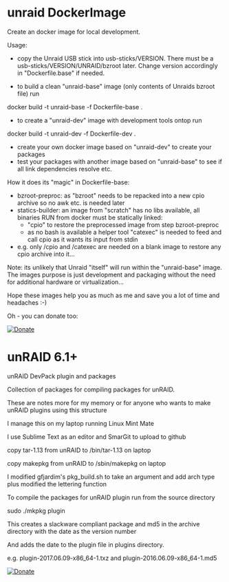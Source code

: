 # unraid DockerImage
Create an docker image for local development.

Usage:

- copy the Unraid USB stick into usb-sticks/VERSION. There must be a usb-sticks/VERSION/UNRAID/bzroot later. Change version accordingly in "Dockerfile.base" if needed.

- to build a clean "unraid-base" image (only contents of Unraids bzroot file) run

docker build -t unraid-base -f Dockerfile-base .

- to create a "unraid-dev" image with development tools ontop run

docker build -t unraid-dev -f Dockerfile-dev .

- create your own docker image based on "unraid-dev" to create your packages
- test your packages with another image based on "unraid-base" to see if all link dependencies resolve etc.

How it does its "magic" in Dockerfile-base:

- bzroot-preproc: as "bzroot" needs to be repacked into a new cpio archive so no awk etc. is needed later
- statics-builder: an image from "scratch" has no libs available, all binaries RUN from docker must be statically linked:
  - "cpio" to restore the preprocessed image from step bzroot-preproc
  - as no bash is available a helper tool "catexec" is needed to feed and call cpio as it wants its input from stdin
- e.g. only /cpio and /catexec are needed on a blank image to restore any cpio archive into it...

Note: its unlikely that Unraid "itself" will run within the "unraid-base" image. The images purpose is just development and packaging without the need for additional hardware or virtualization...

Hope these images help you as much as me and save you a lot of time and headaches :-)

Oh - you can donate too:

[![Donate](https://www.paypalobjects.com/en_US/i/btn/btn_donate_SM.gif)](https://www.paypal.com/cgi-bin/webscr?cmd=_s-xclick&hosted_button_id=A5XDJVC3D5HKC&source=url)



# unRAID 6.1+
unRAID DevPack plugin and packages

Collection of packages for compiling packages for unRAID.



These are notes more for my memory or for anyone who wants to make unRAID plugins using this structure

I manage this on my laptop running Linux Mint Mate

I use Sublime Text as an editor and SmarGit to upload to github

copy tar-1.13 from unRAID to /bin/tar-1.13 on laptop

copy makepkg from unRAID to /sbin/makepkg on laptop

I modified gfjardim's pkg_build.sh to take an argument and add arch type plus modified the lettering function

To compile the packages for unRAID plugin run from the source directory

sudo ./mkpkg plugin

This creates a slackware compliant package and md5 in the archive directory with the date as the version number

And adds the date to the plugin file in plugins directory.

e.g. plugin-2017.06.09-x86_64-1.txz and plugin-2016.06.09-x86_64-1.md5

[![Donate](https://www.paypalobjects.com/en_US/i/btn/btn_donate_SM.gif)](https://www.paypal.com/cgi-bin/webscr?cmd=_s-xclick&hosted_button_id=BKQJF5NVA5E3S)